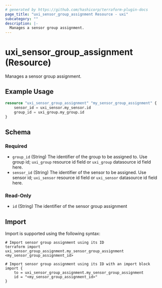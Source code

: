 ```yaml
---
# generated by https://github.com/hashicorp/terraform-plugin-docs
page_title: "uxi_sensor_group_assignment Resource - uxi"
subcategory: ""
description: |-
  Manages a sensor group assignment.
---
```


# uxi_sensor_group_assignment (Resource)

Manages a sensor group assignment.

## Example Usage

```terraform
resource "uxi_sensor_group_assignment" "my_sensor_group_assignment" {
    sensor_id = uxi_sensor.my_sensor.id
    group_id = uxi_group.my_group.id
}
```

<!-- schema generated by tfplugindocs -->
## Schema

### Required

- `group_id` (String) The identifier of the group to be assigned to. Use group id; `uxi_group` resource id field or `uxi_group` datasource id field here.
- `sensor_id` (String) The identifier of the sensor to be assigned. Use sensor id; `uxi_sensor` resource id field or `uxi_sensor` datasource id field here.

### Read-Only

- `id` (String) The identifier of the sensor group assignment

## Import

Import is supported using the following syntax:

```shell
# Import sensor group assignment using its ID
terraform import uxi_sensor_group_assignment.my_sensor_group_assignment <my_sensor_group_assignment_id>

# Import sensor group assignment using its ID with an import block
import {
    to = uxi_sensor_group_assignment.my_sensor_group_assignment
    id = "<my_sensor_group_assignment_id>"
}
```
